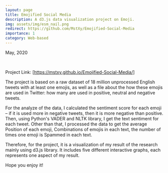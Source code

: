 ```yaml
---
layout: page
title: Emojified Social Media
description: A d3.js data visualization project on Emoji.
img: assets/img/esm_nail.png
redirect: https://github.com/MstXy/Emojified-Social-Media
importance: 1
category: Web-based
---
```


May, 2020

<br>

Project Link: [https://mstxy.github.io/Emojified-Social-Media/]

The project is based on a raw dataset of 18 million unprocessed English tweets with at least one emojis, as well as a file about the how these emojis are used in Twitter: how many are used in positive, neutral and negative tweets.

For the analyze of the data, I calculated the sentiment score for each emoji – if it is used more in negative tweets, then it is more negative than positive. Then, using Python's VADER and NLTK library, I get the text sentiment for each tweet. Other than that, I processed the data to get the average Position of each emoji, Combinations of emojis in each text, the number of times one emoji is Spammed in each text.

Therefore, for the project, it is a visualization of my result of the research mainly using d3.js library. It includes five different interactive graphs, each represents one aspect of my result.

Hope you enjoy it!

